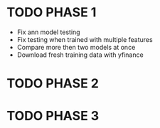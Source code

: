 # TODO PHASE 1
- Fix ann model testing
- Fix testing when trained with multiple features
- Compare more then two models at once
- Download fresh training data with yfinance

# TODO PHASE 2

# TODO PHASE 3